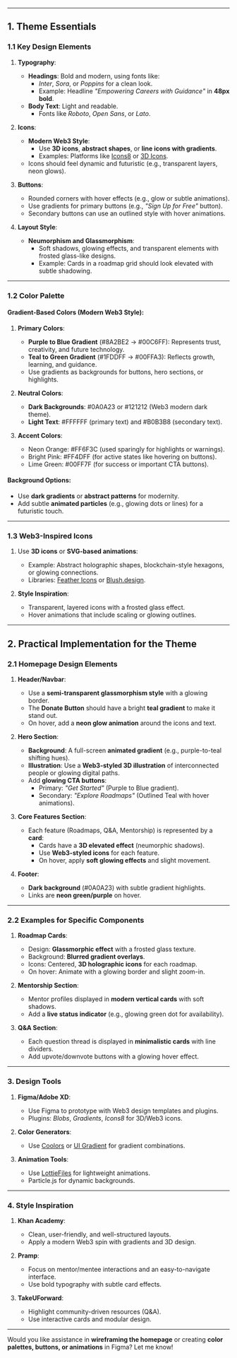 
---

## **1. Theme Essentials**
### **1.1 Key Design Elements**
1. **Typography**:
   - **Headings**: Bold and modern, using fonts like:
     - *Inter*, *Sora*, or *Poppins* for a clean look.
     - Example: Headline *"Empowering Careers with Guidance"* in **48px bold**.
   - **Body Text**: Light and readable.
     - Fonts like *Roboto*, *Open Sans*, or *Lato*.

2. **Icons**:
   - **Modern Web3 Style**:
     - Use **3D icons**, **abstract shapes**, or **line icons with gradients**.
     - Examples: Platforms like [Icons8](https://icons8.com/icons) or [3D Icons](https://3dicons.co/).
   - Icons should feel dynamic and futuristic (e.g., transparent layers, neon glows).

3. **Buttons**:
   - Rounded corners with hover effects (e.g., glow or subtle animations).
   - Use gradients for primary buttons (e.g., *"Sign Up for Free"* button).
   - Secondary buttons can use an outlined style with hover animations.

4. **Layout Style**:
   - **Neumorphism and Glassmorphism**:
     - Soft shadows, glowing effects, and transparent elements with frosted glass-like designs.
     - Example: Cards in a roadmap grid should look elevated with subtle shadowing.

---

### **1.2 Color Palette**
#### **Gradient-Based Colors** (Modern Web3 Style):
1. **Primary Colors**:
   - **Purple to Blue Gradient** (#8A2BE2 → #00C6FF): Represents trust, creativity, and future technology.
   - **Teal to Green Gradient** (#1FDDFF → #00FFA3): Reflects growth, learning, and guidance.
   - Use gradients as backgrounds for buttons, hero sections, or highlights.

2. **Neutral Colors**:
   - **Dark Backgrounds**: #0A0A23 or #121212 (Web3 modern dark theme).
   - **Light Text**: #FFFFFF (primary text) and #B0B3B8 (secondary text).

3. **Accent Colors**:
   - Neon Orange: #FF6F3C (used sparingly for highlights or warnings).
   - Bright Pink: #FF4DFF (for active states like hovering on buttons).
   - Lime Green: #00FF7F (for success or important CTA buttons).

#### **Background Options**:
- Use **dark gradients** or **abstract patterns** for modernity.
- Add subtle **animated particles** (e.g., glowing dots or lines) for a futuristic touch.

---

### **1.3 Web3-Inspired Icons**
1. Use **3D icons** or **SVG-based animations**:
   - Example: Abstract holographic shapes, blockchain-style hexagons, or glowing connections.
   - Libraries: [Feather Icons](https://feathericons.com/) or [Blush.design](https://blush.design/).

2. **Style Inspiration**:
   - Transparent, layered icons with a frosted glass effect.
   - Hover animations that include scaling or glowing outlines.

---

## **2. Practical Implementation for the Theme**
### **2.1 Homepage Design Elements**
1. **Header/Navbar**:
   - Use a **semi-transparent glassmorphism style** with a glowing border.
   - The **Donate Button** should have a bright **teal gradient** to make it stand out.
   - On hover, add a **neon glow animation** around the icons and text.

2. **Hero Section**:
   - **Background**: A full-screen **animated gradient** (e.g., purple-to-teal shifting hues).
   - **Illustration**: Use a **Web3-styled 3D illustration** of interconnected people or glowing digital paths.
   - Add **glowing CTA buttons**:
     - Primary: *"Get Started"* (Purple to Blue gradient).
     - Secondary: *"Explore Roadmaps"* (Outlined Teal with hover animations).

3. **Core Features Section**:
   - Each feature (Roadmaps, Q&A, Mentorship) is represented by a **card**:
     - Cards have a **3D elevated effect** (neumorphic shadows).
     - Use **Web3-styled icons** for each feature.
     - On hover, apply **soft glowing effects** and slight movement.

4. **Footer**:
   - **Dark background** (#0A0A23) with subtle gradient highlights.
   - Links are **neon green/purple** on hover.

---

### **2.2 Examples for Specific Components**
1. **Roadmap Cards**:
   - Design: **Glassmorphic effect** with a frosted glass texture.
   - Background: **Blurred gradient overlays**.
   - Icons: Centered, **3D holographic icons** for each roadmap.
   - On hover: Animate with a glowing border and slight zoom-in.

2. **Mentorship Section**:
   - Mentor profiles displayed in **modern vertical cards** with soft shadows.
   - Add a **live status indicator** (e.g., glowing green dot for availability).

3. **Q&A Section**:
   - Each question thread is displayed in **minimalistic cards** with line dividers.
   - Add upvote/downvote buttons with a glowing hover effect.

---

### **3. Design Tools**
1. **Figma/Adobe XD**:
   - Use Figma to prototype with Web3 design templates and plugins.
   - Plugins: *Blobs*, *Gradients*, *Icons8* for 3D/Web3 icons.

2. **Color Generators**:
   - Use [Coolors](https://coolors.co/) or [UI Gradient](https://uigradients.com/) for gradient combinations.

3. **Animation Tools**:
   - Use [LottieFiles](https://lottiefiles.com/) for lightweight animations.
   - Particle.js for dynamic backgrounds.

---

### **4. Style Inspiration**
1. **Khan Academy**:
   - Clean, user-friendly, and well-structured layouts.
   - Apply a modern Web3 spin with gradients and 3D design.

2. **Pramp**:
   - Focus on mentor/mentee interactions and an easy-to-navigate interface.
   - Use bold typography with subtle card effects.

3. **TakeUForward**:
   - Highlight community-driven resources (Q&A).
   - Use interactive cards and modular design.

---

Would you like assistance in **wireframing the homepage** or creating **color palettes, buttons, or animations** in Figma? Let me know!